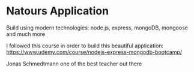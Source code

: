 # Natours Application

Build using modern technologies: node.js, express, mongoDB, mongoose and much more

I followed this course in order to build this beautiful application:
https://www.udemy.com/course/nodejs-express-mongodb-bootcamp/

Jonas Schmedtmann one of the best teacher out there
